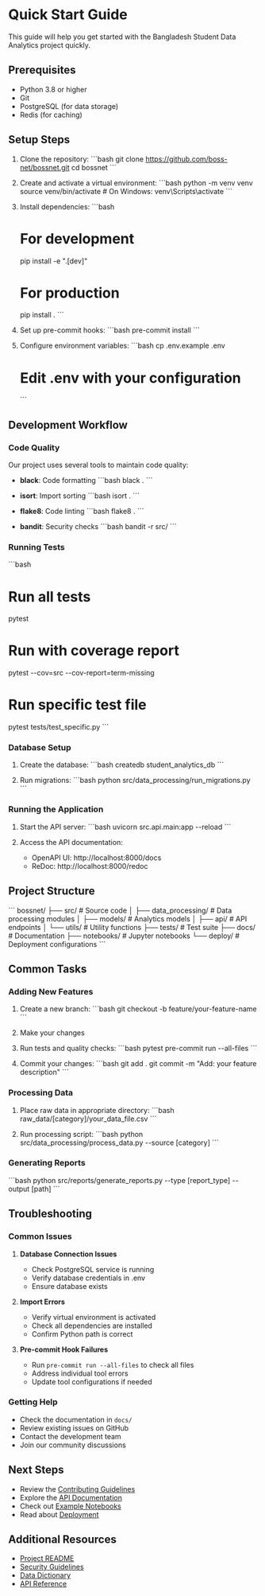 # Quick Start Guide

This guide will help you get started with the Bangladesh Student Data Analytics project quickly.

## Prerequisites

- Python 3.8 or higher
- Git
- PostgreSQL (for data storage)
- Redis (for caching)

## Setup Steps

1. Clone the repository:
   \`\`\`bash
   git clone https://github.com/boss-net/bossnet.git
   cd bossnet
   \`\`\`

2. Create and activate a virtual environment:
   \`\`\`bash
   python -m venv venv
   source venv/bin/activate  # On Windows: venv\Scripts\activate
   \`\`\`

3. Install dependencies:
   \`\`\`bash
   # For development
   pip install -e ".[dev]"

   # For production
   pip install .
   \`\`\`

4. Set up pre-commit hooks:
   \`\`\`bash
   pre-commit install
   \`\`\`

5. Configure environment variables:
   \`\`\`bash
   cp .env.example .env
   # Edit .env with your configuration
   \`\`\`

## Development Workflow

### Code Quality

Our project uses several tools to maintain code quality:

- **black**: Code formatting
  \`\`\`bash
  black .
  \`\`\`

- **isort**: Import sorting
  \`\`\`bash
  isort .
  \`\`\`

- **flake8**: Code linting
  \`\`\`bash
  flake8 .
  \`\`\`

- **bandit**: Security checks
  \`\`\`bash
  bandit -r src/
  \`\`\`

### Running Tests

\`\`\`bash
# Run all tests
pytest

# Run with coverage report
pytest --cov=src --cov-report=term-missing

# Run specific test file
pytest tests/test_specific.py
\`\`\`

### Database Setup

1. Create the database:
   \`\`\`bash
   createdb student_analytics_db
   \`\`\`

2. Run migrations:
   \`\`\`bash
   python src/data_processing/run_migrations.py
   \`\`\`

### Running the Application

1. Start the API server:
   \`\`\`bash
   uvicorn src.api.main:app --reload
   \`\`\`

2. Access the API documentation:
   - OpenAPI UI: http://localhost:8000/docs
   - ReDoc: http://localhost:8000/redoc

## Project Structure

\`\`\`
bossnet/
├── src/                  # Source code
│   ├── data_processing/  # Data processing modules
│   ├── models/          # Analytics models
│   ├── api/            # API endpoints
│   └── utils/          # Utility functions
├── tests/               # Test suite
├── docs/               # Documentation
├── notebooks/          # Jupyter notebooks
└── deploy/            # Deployment configurations
\`\`\`

## Common Tasks

### Adding New Features

1. Create a new branch:
   \`\`\`bash
   git checkout -b feature/your-feature-name
   \`\`\`

2. Make your changes
3. Run tests and quality checks:
   \`\`\`bash
   pytest
   pre-commit run --all-files
   \`\`\`

4. Commit your changes:
   \`\`\`bash
   git add .
   git commit -m "Add: your feature description"
   \`\`\`

### Processing Data

1. Place raw data in appropriate directory:
   \`\`\`bash
   raw_data/[category]/your_data_file.csv
   \`\`\`

2. Run processing script:
   \`\`\`bash
   python src/data_processing/process_data.py --source [category]
   \`\`\`

### Generating Reports

\`\`\`bash
python src/reports/generate_reports.py --type [report_type] --output [path]
\`\`\`

## Troubleshooting

### Common Issues

1. **Database Connection Issues**
   - Check PostgreSQL service is running
   - Verify database credentials in .env
   - Ensure database exists

2. **Import Errors**
   - Verify virtual environment is activated
   - Check all dependencies are installed
   - Confirm Python path is correct

3. **Pre-commit Hook Failures**
   - Run `pre-commit run --all-files` to check all files
   - Address individual tool errors
   - Update tool configurations if needed

### Getting Help

- Check the documentation in `docs/`
- Review existing issues on GitHub
- Contact the development team
- Join our community discussions

## Next Steps

- Review the [Contributing Guidelines](CONTRIBUTING.md)
- Explore the [API Documentation](docs/api.md)
- Check out [Example Notebooks](notebooks/)
- Read about [Deployment](docs/deployment.md)

## Additional Resources

- [Project README](../README.md)
- [Security Guidelines](security.md)
- [Data Dictionary](data_dictionary/README.md)
- [API Reference](api-reference/README.md)
